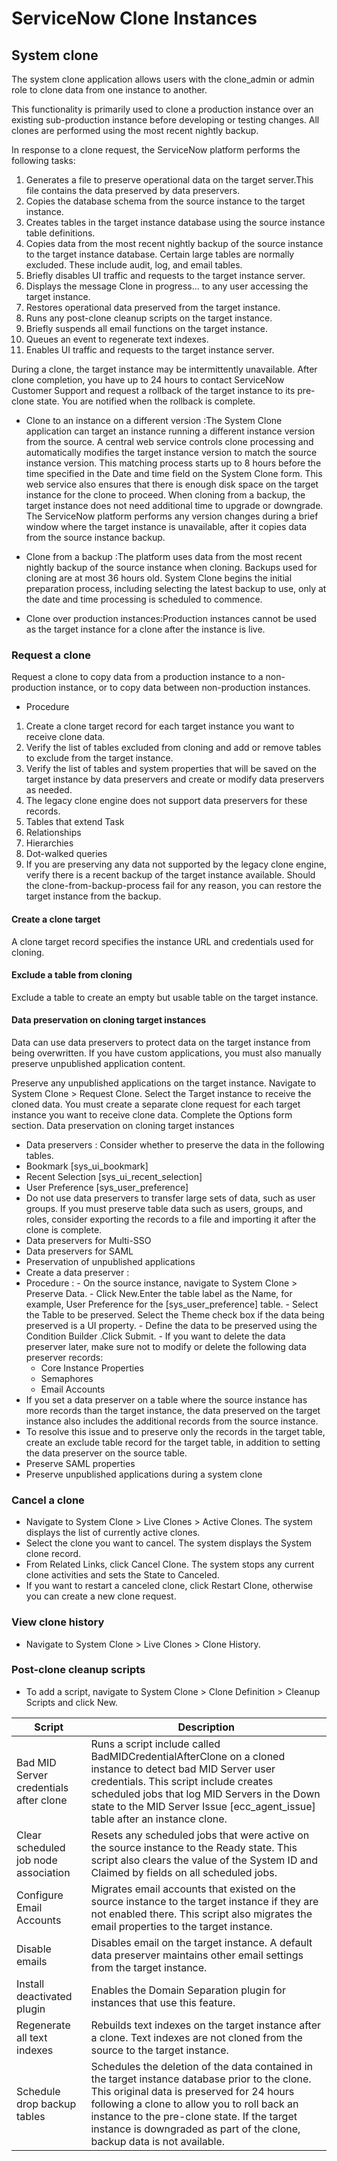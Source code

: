 # ServiceNow Clone Instances

## System clone
The system clone application allows users with the clone_admin or admin role to clone data from one instance to another.

This functionality is primarily used to clone a production instance over an existing sub-production instance before developing or testing changes. All clones are performed using the most recent nightly backup.

In response to a clone request, the ServiceNow platform performs the following tasks:
1. Generates a file to preserve operational data on the target server.This file contains the data preserved by data preservers.
2. Copies the database schema from the source instance to the target instance.
3. Creates tables in the target instance database using the source instance table definitions.
4. Copies data from the most recent nightly backup of the source instance to the target instance database. Certain large tables are normally excluded. These include audit, log, and email tables.
5. Briefly disables UI traffic and requests to the target instance server.
6. Displays the message Clone in progress... to any user accessing the target instance.
7. Restores operational data preserved from the target instance.
8. Runs any post-clone cleanup scripts on the target instance.
9. Briefly suspends all email functions on the target instance.
10. Queues an event to regenerate text indexes.
11. Enables UI traffic and requests to the target instance server.

During a clone, the target instance may be intermittently unavailable. After clone completion, you have up to 24 hours to contact ServiceNow Customer Support and request a rollback of the target instance to its pre-clone state. You are notified when the rollback is complete.

- Clone to an instance on a different version :The System Clone application can target an instance running a different instance version from the source. A central web service controls clone processing and automatically modifies the target instance version to match the source instance version. This matching process starts up to 8 hours before the time specified in the Date and time field on the System Clone form. This web service also ensures that there is enough disk space on the target instance for the clone to proceed. When cloning from a backup, the target instance does not need additional time to upgrade or downgrade. The ServiceNow platform performs any version changes during a brief window where the target instance is unavailable, after it copies data from the source instance backup.

- Clone from a backup :The platform uses data from the most recent nightly backup of the source instance when cloning. Backups used for cloning are at most 36 hours old. System Clone begins the initial preparation process, including selecting the latest backup to use, only at the date and time processing is scheduled to commence.

- Clone over production instances:Production instances cannot be used as the target instance for a clone after the instance is live.

### Request a clone
Request a clone to copy data from a production instance to a non-production instance, or to copy data between non-production instances.
- Procedure
 1. Create a clone target record for each target instance you want to receive clone data.
 1. Verify the list of tables excluded from cloning and add or remove tables to exclude from the target instance.
 1. Verify the list of tables and system properties that will be saved on the target instance by data preservers and create or modify data preservers as needed.
 1. The legacy clone engine does not support data preservers for these records.
 1. Tables that extend Task
 1. Relationships
 1. Hierarchies
 1. Dot-walked queries
 1. If you are preserving any data not supported by the legacy clone engine, verify there is a recent backup of the target instance available. Should the clone-from-backup-process fail for any reason, you can restore the target instance from the backup.


#### Create a clone target
A clone target record specifies the instance URL and credentials used for cloning.

#### Exclude a table from cloning
Exclude a table to create an empty but usable table on the target instance.

#### Data preservation on cloning target instances
Data can use data preservers to protect data on the target instance from being overwritten. If you have custom applications, you must also manually preserve unpublished application content.

Preserve any unpublished applications on the target instance.
Navigate to System Clone > Request Clone.
Select the Target instance to receive the cloned data.
You must create a separate clone request for each target instance you want to receive clone data.
Complete the Options form section.
Data preservation on cloning target instances
  - Data preservers : Consider whether to preserve the data in the following tables.
   - Bookmark [sys_ui_bookmark]
   - Recent Selection [sys_ui_recent_selection]
   - User Preference [sys_user_preference]
  - Do not use data preservers to transfer large sets of data, such as user groups. If you must preserve table data such as users, groups, and roles, consider exporting the records to a file and importing it after the clone is complete.
  - Data preservers for Multi-SSO
  - Data preservers for SAML
  - Preservation of unpublished applications
  - Create a data preserver :
   - Procedure : 
    - On the source instance, navigate to System Clone > Preserve Data.
    - Click New.Enter the table label as the Name, for example, User Preference for the [sys_user_preference] table.
    - Select the Table to be preserved. Select the Theme check box if the data being preserved is a UI property.
    - Define the data to be preserved using the Condition Builder .Click Submit.
    - If you want to delete the data preserver later, make sure not to modify or delete the following data preserver records:
     - Core Instance Properties
     - Semaphores
     - Email Accounts
   - If you set a data preserver on a table where the source instance has more records than the target instance, the data preserved on the target instance also includes the additional records from the source instance. 
   - To resolve this issue and to preserve only the records in the target table, create an exclude table record for the target table, in addition to setting the data preserver on the source table.
  - Preserve SAML properties
  - Preserve unpublished applications during a system clone

### Cancel a clone
  - Navigate to System Clone > Live Clones > Active Clones. The system displays the list of currently active clones.
  - Select the clone you want to cancel. The system displays the System clone record.
  - From Related Links, click Cancel Clone. The system stops any current clone activities and sets the State to Canceled.
  - If you want to restart a canceled clone, click Restart Clone, otherwise you can create a new clone request.
  
### View clone history
  - Navigate to System Clone > Live Clones > Clone History.
  
### Post-clone cleanup scripts
  - To add a script, navigate to System Clone > Clone Definition > Cleanup Scripts and click New.

|Script	| Description |
| --- | --- |
|Bad MID Server credentials after clone	|Runs a script include called BadMIDCredentialAfterClone on a cloned instance to detect bad MID Server user credentials. This script include creates scheduled jobs that log MID Servers in the Down state to the MID Server Issue [ecc_agent_issue] table after an instance clone.
|Clear scheduled job node association	|Resets any scheduled jobs that were active on the source instance to the Ready state. This script also clears the value of the System ID and Claimed by fields on all scheduled jobs.
|Configure Email Accounts	|Migrates email accounts that existed on the source instance to the target instance if they are not enabled there. This script also migrates the email properties to the target instance.
|Disable emails	|Disables email on the target instance. A default data preserver maintains other email settings from the target instance.
|Install deactivated plugin|	Enables the Domain Separation plugin for instances that use this feature.
|Regenerate all text indexes|	Rebuilds text indexes on the target instance after a clone. Text indexes are not cloned from the source to the target instance.
|Schedule drop backup tables|	Schedules the deletion of the data contained in the target instance database prior to the clone. This original data is preserved for 24 hours following a clone to allow you to roll back an instance to the pre-clone state. If the target instance is downgraded as part of the clone, backup data is not available.
